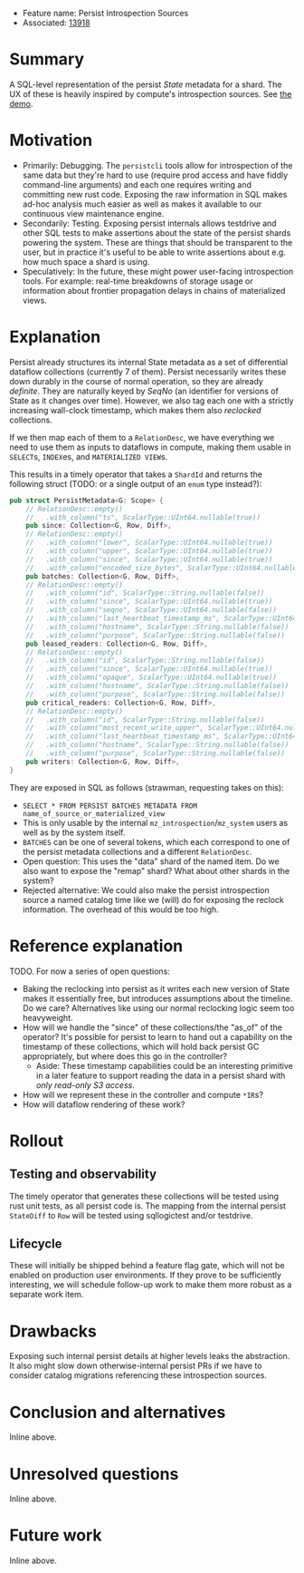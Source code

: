 - Feature name: Persist Introspection Sources
- Associated: [13918](https://github.com/MaterializeInc/materialize/issues/13918)

# Summary
[summary]: #summary

A SQL-level representation of the persist _State_ metadata for a shard. The UX of these is heavily inspired by compute's introspection sources. See [the demo].

[the demo]: https://materializeinc.slack.com/archives/CNVRXGFDJ/p1676675501147309

# Motivation
[motivation]: #motivation

- Primarily: Debugging. The `persistcli` tools allow for introspection of the same data but they're hard to use (require prod access and have fiddly command-line arguments) and each one requires writing and committing new rust code. Exposing the raw information in SQL makes ad-hoc analysis much easier as well as makes it available to our continuous view maintenance engine.
- Secondarily: Testing. Exposing persist internals allows testdrive and other SQL tests to make assertions about the state of the persist shards powering the system. These are things that should be transparent to the user, but in practice it's useful to be able to write assertions about e.g. how much space a shard is using.
- Speculatively: In the future, these might power user-facing introspection tools. For example: real-time breakdowns of storage usage or information about frontier propagation delays in chains of materialized views.

# Explanation
[explanation]: #explanation

Persist already structures its internal State metadata as a set of differential dataflow collections (currently 7 of them). Persist necessarily writes these down durably in the course of normal operation, so they are already _definite_. They are naturally keyed by _SeqNo_ (an identifier for versions of State as it changes over time). However, we also tag each one with a strictly increasing wall-clock timestamp, which makes them also _reclocked_ collections.

If we then map each of them to a `RelationDesc`, we have everything we need to use them as inputs to dataflows in compute, making them usable in `SELECT`s, `INDEX`es, and `MATERIALIZED VIEW`s.

This results in a timely operator that takes a `ShardId` and returns the following struct (TODO: or a single output of an `enum` type instead?):

```rust
pub struct PersistMetadata<G: Scope> {
    // RelationDesc::empty()
    //   .with_column("ts", ScalarType::UInt64.nullable(true))
    pub since: Collection<G, Row, Diff>,
    // RelationDesc::empty()
    //   .with_column("lower", ScalarType::UInt64.nullable(true))
    //   .with_column("upper", ScalarType::UInt64.nullable(true))
    //   .with_column("since", ScalarType::UInt64.nullable(true))
    //   .with_column("encoded_size_bytes", ScalarType::UInt64.nullable(false))
    pub batches: Collection<G, Row, Diff>,
    // RelationDesc::empty()
    //   .with_column("id", ScalarType::String.nullable(false))
    //   .with_column("since", ScalarType::UInt64.nullable(true))
    //   .with_column("seqno", ScalarType::UInt64.nullable(false))
    //   .with_column("last_heartbeat_timestamp_ms", ScalarType::UInt64.nullable(false))
    //   .with_column("hostname", ScalarType::String.nullable(false))
    //   .with_column("purpose", ScalarType::String.nullable(false))
    pub leased_readers: Collection<G, Row, Diff>,
    // RelationDesc::empty()
    //   .with_column("id", ScalarType::String.nullable(false))
    //   .with_column("since", ScalarType::UInt64.nullable(true))
    //   .with_column("opaque", ScalarType::UInt64.nullable(true))
    //   .with_column("hostname", ScalarType::String.nullable(false))
    //   .with_column("purpose", ScalarType::String.nullable(false))
    pub critical_readers: Collection<G, Row, Diff>,
    // RelationDesc::empty()
    //   .with_column("id", ScalarType::String.nullable(false))
    //   .with_column("most_recent_write_upper", ScalarType::UInt64.nullable(false))
    //   .with_column("last_heartbeat_timestamp_ms", ScalarType::UInt64.nullable(false))
    //   .with_column("hostname", ScalarType::String.nullable(false))
    //   .with_column("purpose", ScalarType::String.nullable(false))
    pub writers: Collection<G, Row, Diff>,
}
```

They are exposed in SQL as follows (strawman, requesting takes on this):
- `SELECT * FROM PERSIST BATCHES METADATA FROM name_of_source_or_materialized_view`
- This is only usable by the internal `mz_introspection`/`mz_system` users as well as by the system itself.
- `BATCHES` can be one of several tokens, which each correspond to one of the persist metadata collections and a different `RelationDesc`.
- Open question: This uses the "data" shard of the named item. Do we also want to expose the "remap" shard? What about other shards in the system?
- Rejected alternative: We could also make the persist introspection source a named catalog time like we (will) do for exposing the reclock information. The overhead of this would be too high.

# Reference explanation
[reference-explanation]: #reference-explanation

TODO. For now a series of open questions:
- Baking the reclocking into persist as it writes each new version of State makes it essentially free, but introduces assumptions about the timeline. Do we care? Alternatives like using our normal reclocking logic seem too heavyweight.
- How will we handle the "since" of these collections/the "as_of" of the operator? It's possible for persist to learn to hand out a capability on the timestamp of these collections, which will hold back persist GC appropriately, but where does this go in the controller?
  - Aside: These timestamp capabilities could be an interesting primitive in a later feature to support reading the data in a persist shard with _only read-only S3 access_.
- How will we represent these in the controller and compute `*IR`s?
- How will dataflow rendering of these work?

# Rollout
[rollout]: #rollout

## Testing and observability
[testing-and-observability]: #testing-and-observability

The timely operator that generates these collections will be tested using rust unit tests, as all persist code is. The mapping from the internal persist `StateDiff` to `Row` will be tested using sqllogictest and/or testdrive.

## Lifecycle
[lifecycle]: #lifecycle

These will initially be shipped behind a feature flag gate, which will not be enabled on production user environments. If they prove to be sufficiently interesting, we will schedule follow-up work to make them more robust as a separate work item.

# Drawbacks
[drawbacks]: #drawbacks

Exposing such internal persist details at higher levels leaks the abstraction. It also might slow down otherwise-internal persist PRs if we have to consider catalog migrations referencing these introspection sources.

# Conclusion and alternatives
[conclusion-and-alternatives]: #conclusion-and-alternatives

Inline above.

# Unresolved questions
[unresolved-questions]: #unresolved-questions

Inline above.

# Future work
[future-work]: #future-work

Inline above.
